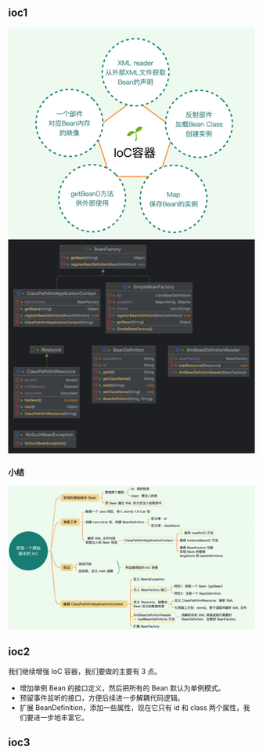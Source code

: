 ## ioc1

![img_1.png](img_1.png)
![img.png](img.png)

### 小结

![img_2.png](img_2.png)

## ioc2

我们继续增强 IoC 容器，我们要做的主要有 3 点。

- 增加单例 Bean 的接口定义，然后把所有的 Bean 默认为单例模式。
- 预留事件监听的接口，方便后续进一步解耦代码逻辑。
- 扩展 BeanDefinition，添加一些属性，现在它只有 id 和 class 两个属性，我们要进一步地丰富它。

## ioc3
